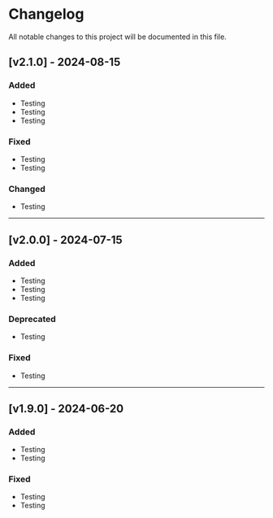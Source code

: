 # Changelog

All notable changes to this project will be documented in this file.

## [v2.1.0] - 2024-08-15
### Added
- Testing
- Testing
- Testing

### Fixed
- Testing
- Testing

### Changed
- Testing

---

## [v2.0.0] - 2024-07-15
### Added
- Testing
- Testing
- Testing

### Deprecated
- Testing

### Fixed
- Testing

---

## [v1.9.0] - 2024-06-20
### Added
- Testing
- Testing

### Fixed
- Testing
- Testing
